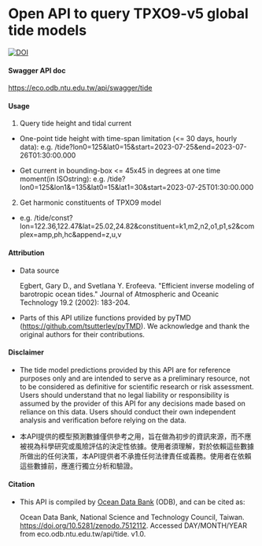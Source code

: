 # Open API to query TPXO9-v5 global tide models

[![DOI](https://zenodo.org/badge/doi/10.5281/zenodo.10616822.svg)](https://doi.org/10.5281/zenodo.10616822)

#### Swagger API doc

https://eco.odb.ntu.edu.tw/api/swagger/tide

#### Usage

1. Query tide height and tidal current

* One-point tide height with time-span limitation (<= 30 days, hourly data): e.g. /tide?lon0=125&lat0=15&start=2023-07-25&end=2023-07-26T01:30:00.000
   
* Get current in bounding-box <= 45x45 in degrees at one time moment(in ISOstring): e.g. /tide?lon0=125&lon1&=135&lat0=15&lat1=30&start=2023-07-25T01:30:00.000
   
2. Get harmonic constituents of TPXO9 model

* e.g. /tide/const?lon=122.36,122.47&lat=25.02,24.82&constituent=k1,m2,n2,o1,p1,s2&complex=amp,ph,hc&append=z,u,v

#### Attribution

* Data source

    Egbert, Gary D., and Svetlana Y. Erofeeva. "Efficient inverse modeling of barotropic ocean tides." Journal of Atmospheric and Oceanic Technology 19.2 (2002): 183-204.
    
* Parts of this API utilize functions provided by pyTMD (https://github.com/tsutterley/pyTMD). We acknowledge and thank the original authors for their contributions.

#### Disclaimer

* The tide model predictions provided by this API are for reference purposes only and are intended to serve as a preliminary resource, not to be considered as definitive for scientific research or risk assessment. Users should understand that no legal liability or responsibility is assumed by the provider of this API for any decisions made based on reliance on this data. Users should conduct their own independent analysis and verification before relying on the data.
  
* 本API提供的模型預測數據僅供參考之用，旨在做為初步的資訊來源，而不應被視為科學研究或風險評估的決定性依據。使用者須理解，對於依賴這些數據所做出的任何決策，本API提供者不承擔任何法律責任或義務。使用者在依賴這些數據前，應進行獨立分析和驗證。

#### Citation

* This API is compiled by [Ocean Data Bank](https://www.odb.ntu.edu.tw) (ODB), and can be cited as:

    Ocean Data Bank, National Science and Technology Council, Taiwan. https://doi.org/10.5281/zenodo.7512112. Accessed DAY/MONTH/YEAR from eco.odb.ntu.edu.tw/api/tide. v1.0.
